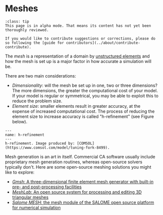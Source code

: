 # Meshes

```{admonition} Alpha mode!
:class: tip
This page is in alpha mode. That means its content has not yet been thoroughly reviewed.

If you would like to contribute suggestions or corrections, please do so following the [guide for contributors](../about/contribute-contribute).
```

The _mesh_ is a representation of a domain by [unstructured elements](element-types) and how the mesh is set up is a major factor in how accurate a simulation will be.

There are two main considerations:

* *Dimensionality*: will the mesh be set up in one, two or three dimensions? The more dimensions, the greater the computational cost of your model. If your model is regular or symmetrical, you may be able to exploit this to reduce the problem size.
* *Element size*: smaller elements result in greater accuracy, at the expense of increased computational cost. The process of reducing the element size to increase accuracy is called "h-refinement" (see Figure below).

```{figure} meshes_comsol.JPG
---
name: h-refinement
---
h-refinement. Image produced by: [COMSOL](https://www.comsol.com/model/tuning-fork-8499).
```

Mesh generation is an art in itself. Commercial CA software usually include proprietary mesh generation routines, whereas open-source solvers typically don't. Here are some open-source meshing solutions you might like to explore:

* [*Gmsh*: A three-dimensional finite element mesh generator with built-in pre- and post-processing facilities](https://gmsh.info/)
* [*MeshLab*: An open source system for processing and editing 3D triangular meshes](https://www.meshlab.net/)
* [*Salome MESH*: the mesh module of the SALOME open source platform for numerical simulation](https://www.salome-platform.org/?page_id=374)
